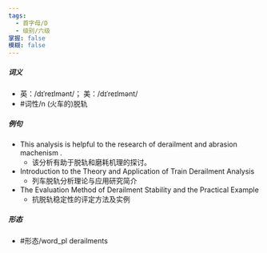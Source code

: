 ```yaml
---
tags:
  - 首字母/D
  - 级别/六级
掌握: false
模糊: false
---
```

##### 词义
- 英：/dɪˈreɪlmənt/； 美：/dɪˈreɪlmənt/
- #词性/n  (火车的)脱轨
##### 例句
- This analysis is helpful to the research of derailment and abrasion machenism .
	- 该分析有助于脱轨和磨耗机理的探讨。
- Introduction to the Theory and Application of Train Derailment Analysis
	- 列车脱轨分析理论与应用研究简介
- The Evaluation Method of Derailment Stability and the Practical Example
	- 抗脱轨稳定性的评定方法及实例
##### 形态
- #形态/word_pl derailments
